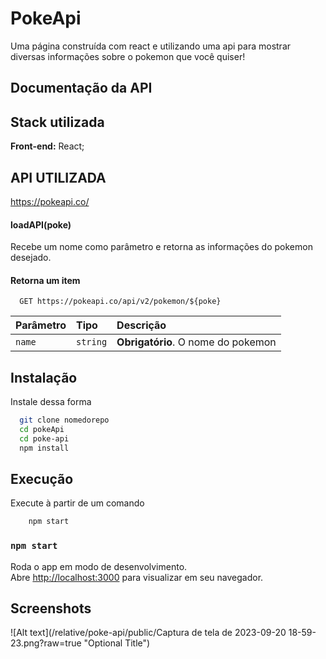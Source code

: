 
# PokeApi

Uma página construída com react e utilizando uma api para mostrar diversas informações sobre o pokemon que você quiser!

## Documentação da API

## Stack utilizada

**Front-end:** React;
## API UTILIZADA

https://pokeapi.co/

#### loadAPI(poke)

Recebe um nome como parâmetro e retorna as informações do pokemon desejado.
#### Retorna um item

```http
  GET https://pokeapi.co/api/v2/pokemon/${poke}
```

| Parâmetro   | Tipo       | Descrição                                   |
| :---------- | :--------- | :------------------------------------------ |
| `name`      | `string` | **Obrigatório**. O nome do pokemon |


## Instalação

Instale dessa forma

```bash
  git clone nomedorepo
  cd pokeApi
  cd poke-api 
  npm install
```

## Execução

Execute à partir de um comando

```bash
    npm start
```

### `npm start`

Roda o app em modo de desenvolvimento.\
Abre [http://localhost:3000](http://localhost:3000) para visualizar em seu navegador.

## Screenshots

![Alt text](/relative/poke-api/public/Captura de tela de 2023-09-20 18-59-23.png?raw=true "Optional Title")
